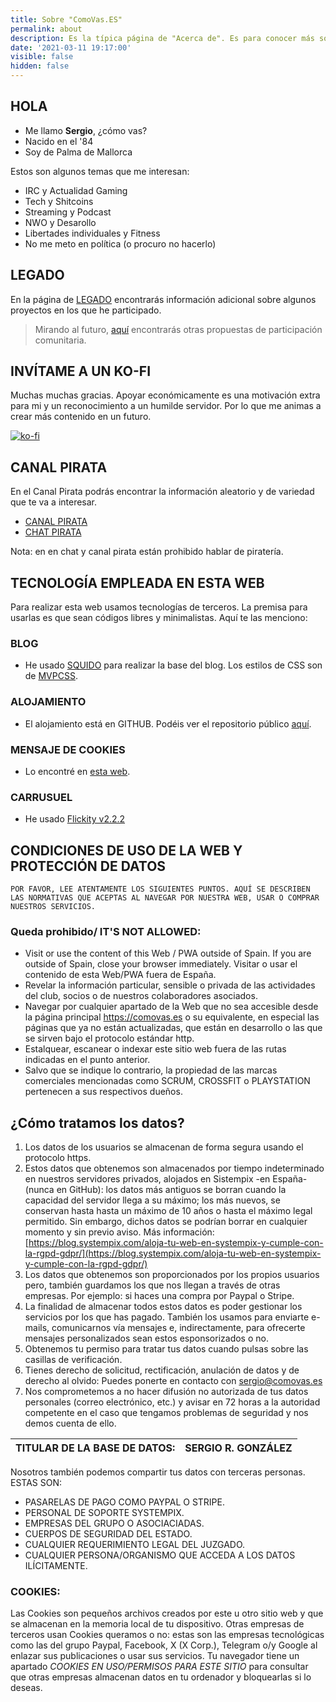 ```yaml
---
title: Sobre "ComoVas.ES"
permalink: about
description: Es la típica página de "Acerca de". Es para conocer más sobre este sitio.
date: '2021-03-11 19:17:00'
visible: false
hidden: false
---
```


## HOLA

* Me llamo **Sergio**, ¿cómo vas?
* Nacido en el '84
* Soy de Palma de Mallorca
<script async src="https://telegram.org/js/telegram-widget.js?15" data-telegram-post="sergiocomovas/9" data-width="100%"></script> 

Estos son algunos temas que me interesan:
* IRC y Actualidad Gaming 
* Tech y Shitcoins 
* Streaming y Podcast 
* NWO y Desarollo 
* Libertades individuales y Fitness
* No me meto en política (o procuro no hacerlo)

## LEGADO

En la página de [LEGADO](https://web.comovas.es/legado) encontrarás información adicional sobre algunos proyectos en los que he participado. 

> Mirando al futuro, [aquí](https://web.comovas.es/proyectos2022/) encontrarás otras propuestas de participación comunitaria.

## INVÍTAME A UN KO-FI

Muchas muchas gracias. Apoyar económicamente es una motivación extra para mi y un reconocimiento a un humilde servidor. Por lo que me animas a crear más contenido en un futuro. 

<a href="https://ko-fi.com/R6R52N4QJ/donate" target="_blank"><img src="https://ko-fi.com/img/githubbutton_sm.svg" alt="ko-fi" class="img-fluid"></a>


## CANAL PIRATA

En el Canal Pirata podrás encontrar la información aleatorio y de variedad que te va a interesar. 
* <a target="_blank" href="https://t.me/canalpirata">CANAL PIRATA</a>
* <a target="_blank" href="https://t.me/chatpirata">CHAT PIRATA</a>

<script async src="https://telegram.org/js/telegram-widget.js?15" data-telegram-post="sergiocomovas/7" data-width="100%"></script>

Nota: en en chat y canal pirata están prohibido hablar de piratería.

## TECNOLOGÍA EMPLEADA EN ESTA WEB

Para realizar esta web usamos tecnologías de terceros. La premisa para usarlas es que sean códigos libres y minimalistas. Aquí te las menciono:

### BLOG

- He usado <a href="https://squido-docs.markmoffat.com/" target="_blank">SQUIDO</a> para realizar la base del blog. Los estilos de CSS son de <a target="_blank" href="https://andybrewer.github.io/mvp/">MVPCSS</a>.

<script async src="https://telegram.org/js/telegram-widget.js?15" data-telegram-post="sergiocomovas/4" data-width="100%"></script>

### ALOJAMIENTO

- El alojamiento está en GITHUB. Podéis ver el repositorio público <a href="https://github.com/sergiocomovas/webcomovas" target="_blank">aquí</a>.

### MENSAJE DE COOKIES

- Lo encontré en <a href="https://codeshack.io/eu-cookie-consent-popup-javascript/" target="_blank">esta web</a>.

### CARRUSUEL
- He usado <a href="https://flickity.metafizzy.co" target="_blank">Flickity v2.2.2</a>

## CONDICIONES DE USO DE LA WEB Y PROTECCIÓN DE DATOS

```POR FAVOR, LEE ATENTAMENTE LOS SIGUIENTES PUNTOS. AQUÍ SE DESCRIBEN LAS NORMATIVAS QUE ACEPTAS AL NAVEGAR POR NUESTRA WEB, USAR O COMPRAR NUESTROS SERVICIOS.```

### Queda prohibido/ IT'S NOT ALLOWED: 

* Visit or use the content of this Web / PWA outside of Spain. If you are outside of Spain, close your browser immediately. Visitar o usar el contenido de esta Web/PWA fuera de España. 
* Revelar la información particular, sensible o privada de las actividades del club, socios o de nuestros colaboradores asociados.  
* Navegar por cualquier apartado de la Web que no sea accesible desde la página principal <a href="https://comovas.es">https://comovas.es</a> o su equivalente, en especial las páginas que ya no están actualizadas, que están en desarrollo o las que se sirven bajo el protocolo estándar http.  
* Estalquear, escanear o indexar este sitio web fuera de las rutas indicadas en el punto anterior. 
* Salvo que se indique lo contrario, la propiedad de las marcas comerciales mencionadas como SCRUM, CROSSFIT o PLAYSTATION pertenecen a sus respectivos dueños.


## ¿Cómo tratamos los datos?

1. Los datos de los usuarios se almacenan de forma segura usando el protocolo https. 
2. Estos datos que obtenemos son almacenados por tiempo indeterminado en nuestros servidores privados, alojados en Sistempix -en España- (nunca en GitHub): los datos más antiguos se borran cuando la capacidad del servidor llega a su máximo; los más nuevos, se conservan hasta hasta un máximo de 10 años o hasta el máximo legal permitido. Sin embargo, dichos datos se podrían borrar en cualquier momento y sin previo aviso. Más información: [https://blog.systempix.com/aloja-tu-web-en-systempix-y-cumple-con-la-rgpd-gdpr/](https://blog.systempix.com/aloja-tu-web-en-systempix-y-cumple-con-la-rgpd-gdpr/) 
3. Los datos que obtenemos son proporcionados por los propios usuarios pero, también guardamos los que nos llegan a través de otras empresas. Por ejemplo: si haces una compra por Paypal o Stripe.  
4. La finalidad de almacenar todos estos datos es poder gestionar los servicios por los que has pagado. También los usamos para enviarte e-mails, comunicarnos vía mensajes e, indirectamente, para ofrecerte mensajes personalizados sean estos esponsorizados o no.
5. Obtenemos tu permiso para tratar tus datos cuando pulsas sobre las casillas de verificación.
6. Tienes derecho de solicitud, rectificación, anulación de datos y de derecho al olvido: Puedes ponerte en contacto con sergio@comovas.es 
7. Nos comprometemos a no hacer difusión no autorizada de tus datos personales (correo electrónico, etc.) y avisar en 72 horas a la autoridad competente en el caso que tengamos problemas de seguridad y nos demos cuenta de ello. 

| TITULAR DE LA BASE DE DATOS: | SERGIO R. GONZÁLEZ  |
|------------------------------| ----------------------|
 

Nosotros también podemos compartir tus datos con terceras personas. ESTAS SON: 
* PASARELAS DE PAGO COMO PAYPAL O STRIPE.
* PERSONAL DE SOPORTE SYSTEMPIX. 
* EMPRESAS DEL GRUPO O ASOCIACIADAS. 
* CUERPOS DE SEGURIDAD DEL ESTADO.
* CUALQUIER REQUERIMIENTO LEGAL DEL JUZGADO.
* CUALQUIER PERSONA/ORGANISMO QUE ACCEDA A LOS DATOS ILÍCITAMENTE.
 

### COOKIES:
Las Cookies son pequeños archivos creados por este u otro sitio web y que se almacenan en la memoria local de tu dispositivo. Otras empresas de terceros usan Cookies queramos o no: estas son las empresas tecnológicas como las del grupo Paypal, Facebook, X (X Corp.), Telegram o/y Google al enlazar sus publicaciones o usar sus servicios. Tu navegador tiene un apartado _COOKIES EN USO/PERMISOS PARA ESTE SITIO_ para consultar que otras empresas almacenan datos en tu ordenador y bloquearlas si lo deseas. 